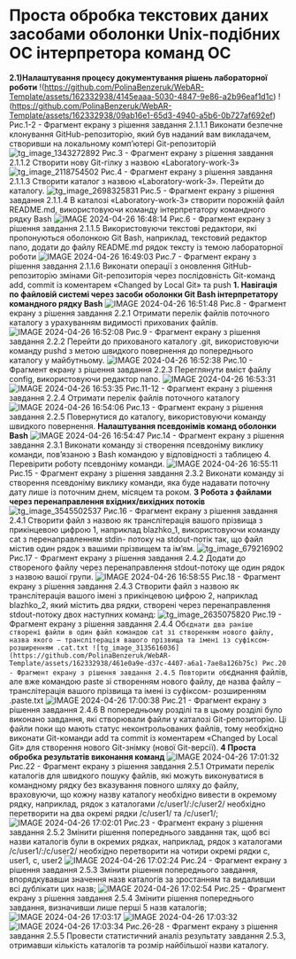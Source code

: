 # Проста обробка текстових даних засобами оболонки Unix-подібних ОС інтерпретора команд ОС

**2.1)Налаштування процесу документування рішень лабораторної роботи**
!(https://github.com/PolinaBenzeruk/WebAR-Template/assets/162332938/4145eaaa-5030-4847-9e86-a2b96eaf1d1c)
!(https://github.com/PolinaBenzeruk/WebAR-Template/assets/162332938/09ab16e1-65d3-4940-a5b6-0b727af692ef)
Рис.1-2 - Фрагмент екрану з рішення завдання 2.1.1.1 Виконати безпечне клонування GitHub-репозиторію, який був наданий вам викладачем, створивши на локальному комп’ютері Git-репозиторій
![tg_image_1343272892](https://github.com/PolinaBenzeruk/WebAR-Template/assets/162332938/ed028605-986a-4d85-bf19-3662734b37d7)
Рис.3 - Фрагмент екрану з рішення завдання 2.1.1.2 Створити нову Git-гілку з назвою «Laboratory-work-3»
![tg_image_2118754502](https://github.com/PolinaBenzeruk/WebAR-Template/assets/162332938/53554fc9-76e9-410e-a766-5929c69fc0b9)
Рис.4 - Фрагмент екрану з рішення завдання 2.1.1.3 Створити каталог з назвою «Laboratory-work-3». Перейти до каталогу.
![tg_image_2698325831](https://github.com/PolinaBenzeruk/WebAR-Template/assets/162332938/0630bd7d-cc30-4fd2-a041-49577c6d7940)
Рис.5 - Фрагмент екрану з рішення завдання 2.1.1.4 В каталозі «Laboratory-work-3» створити порожній файл README.md, використовуючи команду інтерпретатору командного рядку Bash
![IMAGE 2024-04-26 16:48:14](https://github.com/PolinaBenzeruk/WebAR-Template/assets/162332938/1864cb93-5d22-4f9b-b8fa-a9224bbf2a77)
Рис.6 - Фрагмент екрану з рішення завдання 2.1.1.5 Використовуючи текстові редактори, які пропонуються оболонкою Git Bash, наприклад, текстовий редактор nano, додати до файлу README.md рядок тексту із темою лабораторної роботи
![IMAGE 2024-04-26 16:49:03](https://github.com/PolinaBenzeruk/WebAR-Template/assets/162332938/6312a480-9f48-477f-aaad-42c9ead0f464)
Рис.7 - Фрагмент екрану з рішення завдання 2.1.1.6 Виконати операції з оновлення GitHub-репозиторію змінами Git-репозиторія через послідовність Git-команд add, commit із коментарем «Changed by Local Git» та push
**1. Навігація по файловій системі через засоби оболонки Git Bash інтерпретатору командного рядку Bash**
![IMAGE 2024-04-26 16:51:48](https://github.com/PolinaBenzeruk/WebAR-Template/assets/162332938/b299a89b-170c-4745-b5ec-40f55694a3e2)
Рис.8 - Фрагмент екрану з рішення завдання 2.2.1 Отримати перелік файлів поточного каталогу з урахуванням видимості прихованих файлів.
![IMAGE 2024-04-26 16:52:08](https://github.com/PolinaBenzeruk/WebAR-Template/assets/162332938/876db252-12a9-4f0b-a728-d867e75c6af4)
Рис.9 - Фрагмент екрану з рішення завдання 2.2.2 Перейти до прихованого каталогу .git, використовуючи команду pushd з метою швидкого повернення до попереднього каталогу у майбутньому.
![IMAGE 2024-04-26 16:52:38](https://github.com/PolinaBenzeruk/WebAR-Template/assets/162332938/726f2878-6114-4c8c-8a41-2801d33ace2b)
Рис.10 - Фрагмент екрану з рішення завдання 2.2.3 Переглянути вміст файлу config, використовуючи редактор nano.
![IMAGE 2024-04-26 16:53:31](https://github.com/PolinaBenzeruk/WebAR-Template/assets/162332938/730940b8-0f79-4df4-99bd-4942b52d0754)
![IMAGE 2024-04-26 16:53:35](https://github.com/PolinaBenzeruk/WebAR-Template/assets/162332938/1e48b0a8-9b3a-4a72-92ed-da6e59030ea1)
Рис.11-12 - Фрагмент екрану з рішення завдання 2.2.4 Отримати перелік файлів поточного каталогу
![IMAGE 2024-04-26 16:54:06](https://github.com/PolinaBenzeruk/WebAR-Template/assets/162332938/a501a898-df4d-4f3b-a47b-f3ece4244d21)
Рис.13 - Фрагмент екрану з рішення завдання 2.2.5 Повернутися до каталогу, використовуючи команду швидкого повернення.
**Налаштування псевдонімів команд оболонки Bash**
![IMAGE 2024-04-26 16:54:47](https://github.com/PolinaBenzeruk/WebAR-Template/assets/162332938/f9029204-45a6-45a1-a641-f902b3d2a88c)
Рис.14 - Фрагмент екрану з рішення завдання 2.3.1 Виконати команду зі створення псевдоніму виклику команди, пов’язаною з Bash командою у відповідності з таблицею 4. Перевірити роботу псевдоніму команди.
![IMAGE 2024-04-26 16:55:11](https://github.com/PolinaBenzeruk/WebAR-Template/assets/162332938/99eb4023-69e6-4767-9178-042aef13234e)
Рис.15 - Фрагмент екрану з рішення завдання 2.3.2 Виконати команду зі створення псевдоніму виклику команди, яка буде надавати поточну дату лише із поточним днем, місяцем та роком.
**3 Робота з файлами через перенаправлення вхідних/вихідних потоків**
![tg_image_3545502537](https://github.com/PolinaBenzeruk/WebAR-Template/assets/162332938/01185dfe-4098-4b45-bcf0-ef548e5624d1)
Рис.16 - Фрагмент екрану з рішення завдання 2.4.1 Створити файл з назвою як транслітерація вашого прізвища з прикінцевою цифрою 1, наприклад blazhko_1, використовуючи команду cat з перенаправленням stdin- потоку на stdout-потік так, що файл містив один рядок з вашими прізвищем та ім’ям.
![tg_image_679216902](https://github.com/PolinaBenzeruk/WebAR-Template/assets/162332938/b0e0f673-d881-4e17-ad8d-5eb30fd91a98)
Рис.17 - Фрагмент екрану з рішення завдання 2.4.2 Додати до створеного файлу через перенаправлення stdout-потоку ще один рядок з назвою вашої групи.
![IMAGE 2024-04-26 16:58:55](https://github.com/PolinaBenzeruk/WebAR-Template/assets/162332938/e284c594-f58b-4ddb-b622-5503b912cce1)
Рис.18 - Фрагмент екрану з рішення завдання 2.4.3 Створити файл з назвою як транслітерація вашого імені з прикінцевою цифрою 2, наприклад blazhko_2, який містить два рядки, створені через перенаправлення stdout-потоку двох наступних команд:
![tg_image_2635075820](https://github.com/PolinaBenzeruk/WebAR-Template/assets/162332938/07585611-d5a6-4680-955b-90186a4caa40)
Рис.19 - Фрагмент екрану з рішення завдання 2.4.4 Об`єднати два раніше створені файли в один файл командою cat зі створенням нового файлу, назва якого – транслітерація вашого прізвища та імені із суфіксом- розширенням .cat.txt
![tg_image_3135616036](https://github.com/PolinaBenzeruk/WebAR-Template/assets/162332938/461e0a9e-d37c-4407-a6a1-7ae8a126b75c)
Рис.20 - Фрагмент екрану з рішення завдання 2.4.5 Повторити об`єднання файлів, але вже командою paste зі створенням нового файлу, де назва файлу – транслітерація вашого прізвища та імені із суфіксом- розширенням .paste.txt
![IMAGE 2024-04-26 17:00:38](https://github.com/PolinaBenzeruk/WebAR-Template/assets/162332938/85af958d-82b6-41a6-9470-662d3bc2ccc6)
Рис.21 - Фрагмент екрану з рішення завдання 2.4.6 В попередньому розділі та в цьому розділі було виконано завдання, які створювали файли у каталозі Git-репозиторію. Ці файли поки що мають статус неконтрольованих файлів, тому необхідно виконати Git-команди add та commit із коментарем «Changed by Local Git» для створення нового Git-знімку (нової Git-версії).
**4 Проста обробка результатів виконання команд**
![IMAGE 2024-04-26 17:01:32](https://github.com/PolinaBenzeruk/WebAR-Template/assets/162332938/d03d6b2b-707a-44bd-968c-3bf149230981)
Рис.22 - Фрагмент екрану з рішення завдання 2.5.1 Отримати перелік каталогів для швидкого пошуку файлів, які можуть виконуватися в командному рядку без вказування повного шляху до файлу, враховуючи, що кожну назву каталогу необхідно вивести в окремому рядку, наприклад, рядок з каталогами /c/user1/:/c/user2/ необхідно перетворити на два окремі рядки /c/user1/ та /c/user1/;
![IMAGE 2024-04-26 17:02:01](https://github.com/PolinaBenzeruk/WebAR-Template/assets/162332938/594e4df1-2092-430b-aeb1-7e6b8d1d842a)
Рис.23 - Фрагмент екрану з рішення завдання 2.5.2 Змінити рішення попереднього завдання так, щоб всі назви каталогів були в окремих рядках, наприклад, рядок з каталогами /c/user1/:/c/user2/ необхідно перетворити на чотири окремі рядки c, user1, c, user2
![IMAGE 2024-04-26 17:02:24](https://github.com/PolinaBenzeruk/WebAR-Template/assets/162332938/89671c8c-dbb6-43ff-b7d6-f0799e5862c3)
Рис.24 - Фрагмент екрану з рішення завдання 2.5.3 Змінити рішення попереднього завдання, впорядкувавши значення назв каталогів за зростанням та видаливши всі дублікати цих назв;
![IMAGE 2024-04-26 17:02:54](https://github.com/PolinaBenzeruk/WebAR-Template/assets/162332938/7fbd3c56-9d2e-44c1-a48a-63bb7fd3996d)
Рис.25 - Фрагмент екрану з рішення завдання 2.5.4 Змінити рішення попереднього завдання, визначивши лише перші 5 назв каталогів;
![IMAGE 2024-04-26 17:03:17](https://github.com/PolinaBenzeruk/WebAR-Template/assets/162332938/2bb5baa1-9c29-4caa-ae17-dae33a46c4a4)
![IMAGE 2024-04-26 17:03:32](https://github.com/PolinaBenzeruk/WebAR-Template/assets/162332938/1441b41e-0cf5-44da-b673-6d9f3296843b)
![IMAGE 2024-04-26 17:03:34](https://github.com/PolinaBenzeruk/WebAR-Template/assets/162332938/5e1e059e-c649-416a-bebe-75a7b8cb0ffd)
Рис.26-28 - Фрагмент екрану з рішення завдання 2.5.5 Провести статистичний аналіз результату завдання 2.5.3, отримавши кількість каталогів та розмір найбільшої назви каталогу.
